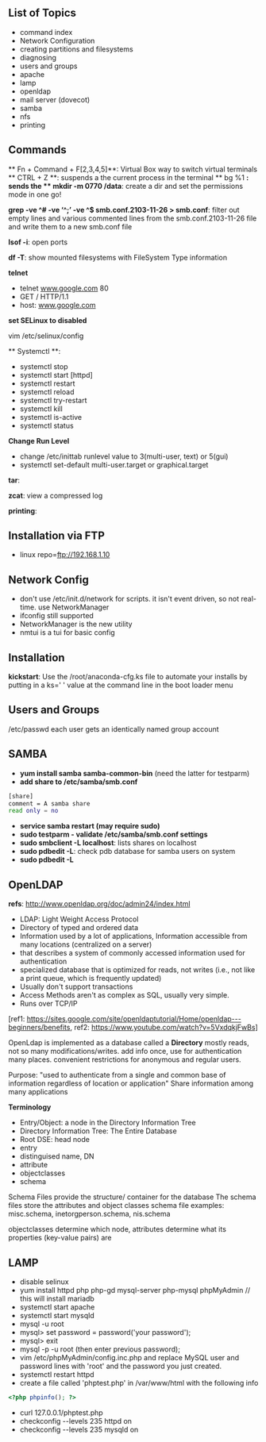 ## List of Topics

+ command index
+ Network Configuration
+ creating partitions and filesystems
+ diagnosing
+ users and groups
+ apache
+ lamp
+ openldap
+ mail server (dovecot)
+ samba
+ nfs
+ printing

## Commands
** Fn + Command + F[2,3,4,5]**: Virtual Box way to switch virtual terminals
** CTRL + Z **: suspends a the current process in the terminal
** bg %1 **: sends the 
** mkdir -m 0770 /data**: create a dir and set the permissions mode in one go!

**grep -ve ^# -ve ‘^;’ -ve ^$ smb.conf.2103-11-26   >  smb.conf**: filter out empty lines and various commented lines from the smb.conf.2103-11-26 file and write them to a new smb.conf file 


**lsof -i**: open ports

**df -T**: show mounted filesystems with FileSystem Type information

**telnet**
+ telnet www.google.com 80
+ GET / HTTP/1.1
+ host: www.google.com


**set SELinux to disabled**

vim /etc/selinux/config

** Systemctl **:
+ systemctl stop
+ systemctl start [httpd]
+ systemctl restart
+ systemctl reload
+ systemctl try-restart
+ systemctl kill
+ systemctl is-active
+ systemctl status


**Change Run Level**
+ change /etc/inittab runlevel value to 3(multi-user, text) or 5(gui)
+ systemctl set-default multi-user.target or graphical.target

**tar**: 

**zcat**: view a compressed log

**printing**:

## Installation via FTP
+ linux repo=ftp://192.168.1.10
## Network Config
+ don't use /etc/init.d/network for scripts. it isn't event driven, so not real-time. use NetworkManager
+ ifconfig still supported
+ NetworkManager is the new utility
+ nmtui is a tui for basic config

## Installation 

**kickstart**: Use the /root/anaconda-cfg.ks file to automate your installs by putting in a ks='   ' value at the command line in the boot loader menu

## Users and Groups

/etc/passwd
each user gets an identically named group account

## SAMBA

+ **yum install samba samba-common-bin** (need the latter for testparm)
+ **add share to /etc/samba/smb.conf**

```bash
[share]
comment = A samba share 
read only = no
````
+ **service samba restart (may require sudo)**
+ **sudo testparm - validate /etc/samba/smb.conf settings**
+ **sudo smbclient -L localhost**: lists shares on localhost
+ **sudo pdbedit -L**: check pdb database for samba users on system
+ **sudo pdbedit -L**


## OpenLDAP

**refs**: http://www.openldap.org/doc/admin24/index.html

+ LDAP: Light Weight Access Protocol
+ Directory of typed and ordered data 
+ Information used by a lot of applications, Information accessible from many locations (centralized on a server)
+ that describes a system of commonly accessed information used for authentication
+ specialized database that is optimized for reads, not writes (i.e., not like a print queue, which is frequently updated)
+ Usually don't support transactions
+ Access Methods aren't as complex as SQL, usually very simple.
+ Runs over TCP/IP

[ref1: https://sites.google.com/site/openldaptutorial/Home/openldap---beginners/benefits, ref2: https://www.youtube.com/watch?v=5VxdqkjFwBs]

OpenLdap is implemented as a database called a **Directory**
mostly reads, not so many modifications/writes.
add info once, use for authentication many places.
convenient restrictions for anonymous and regular users.

Purpose: "used to authenticate from a single and common base of information regardless of location or application"
Share information among many applications

**Terminology**
+ Entry/Object: a node in the Directory Information Tree
+ Directory Information Tree: The Entire Database
+ Root DSE: head node
+ entry
+ distinguised name, DN
+ attribute
+ objectclasses
+ schema

Schema Files provide the structure/ container for the database
The schema files store the attributes and object classes
schema file examples: misc.schema, inetorgperson.schema, nis.schema

objectclasses determine which node, attributes determine what its properties (key-value pairs) are

## LAMP

+ disable selinux
+ yum install httpd php php-gd mysql-server php-mysql phpMyAdmin // this will install mariadb 
+ systemctl start apache
+ systemctl start mysqld
+ mysql -u root
+ mysql> set password = password('your password');
+ mysql> exit
+ mysql -p -u root (then enter previous password);
+ vim /etc/phpMyAdmin/config.inc.php and replace MySQL user and password lines with 'root' and the password you just created.
+ systemctl restart httpd
+ create a file called 'phptest.php' in /var/www/html with the following info
```php
<?php phpinfo(); ?>
```
+ curl 127.0.0.1/phptest.php
+ checkconfig --levels 235 httpd on
+ checkconfig --levels 235 mysqld on
